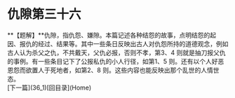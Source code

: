 <h1 class="break">仇隙第三十六</h1>
**【题解】**仇隙，指仇怨、嫌隙。本篇记述各种结怨的故事，点明结怨的起因、报仇的经过、结果等。其中一些条日反映出古人对仇怨所持的道德观念，例如古人认为杀父之仇，不共戴天，父仇必报，否则不孝，第3、4 则就是抽刀报父仇的事例。有一些条目记下了公报私仇的小人行径，如第1、5 则。还有以个人好恶恩怨而欲置人于死地者，如第2、8 则。这些内容也能反映出那个乱世的人情世态。
<br>[下一篇](36_1)[回目录](Home)
